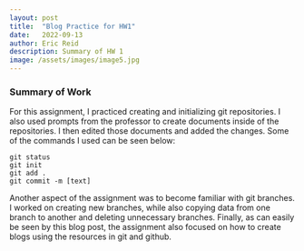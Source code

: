 ```yaml
---
layout: post
title:  "Blog Practice for HW1"
date:   2022-09-13
author: Eric Reid
description: Summary of HW 1
image: /assets/images/image5.jpg
---
```

### Summary of Work

For this assignment, I practiced creating and initializing git repositories.
I also used prompts from the professor to create documents inside of the repositories. I then edited those documents and added the changes.
Some of the commands I used can be seen below:
```
git status
git init
git add .
git commit -m [text]
```

Another aspect of the assignment was to become familiar with git branches. I worked on creating new branches, while also copying data from one branch to another and deleting unnecessary branches.
Finally, as can easily be seen by this blog post, the assignment also focused on how to create blogs using the resources in git and github.